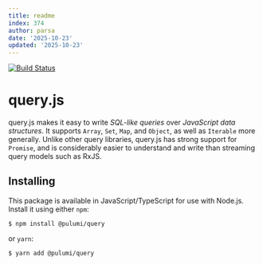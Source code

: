 ```yaml
---
title: readme
index: 374
author: parsa
date: '2025-10-23'
updated: '2025-10-23'
---
```

[![Build Status](https://travis-ci.com/pulumi/pulumi-query.svg?token=eHg7Zp5zdDDJfTjY8ejq&branch=master)](https://travis-ci.com/pulumi/pulumi-query)

# query.js

query.js makes it easy to write _SQL-like queries_ over _JavaScript data structures_. It supports
`Array`, `Set`, `Map`, and `Object`, as well as `Iterable` more generally. Unlike other query
libraries, query.js has strong support for `Promise`, and is considerably easier to understand and
write than streaming query models such as RxJS.

## Installing

This package is available in JavaScript/TypeScript for use with Node.js.  Install it using either `npm`:

    $ npm install @pulumi/query

or `yarn`:

    $ yarn add @pulumi/query

[linq]: https://en.wikipedia.org/wiki/Language_Integrated_Query
